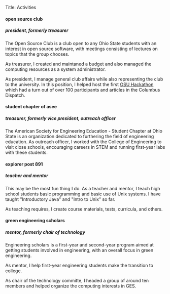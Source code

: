 Title: Activities

#### open source club
##### president, formerly treasurer
The Open Source Club is a club open to any Ohio State students with an interest
in open source software, with meetings consisting of lectures on topics that
the group chooses.

As treasurer, I created and maintaned a budget and also managed the computing
resources as a system administrator.

As president, I manage general club affairs while also representing the club to
the university. In this position, I helped host the first [OSU
Hackathon](http://hack.osu.edu) which had a turn out of over 100 participants and
articles in the Columbus Dispatch.

#### student chapter of asee
##### treasurer, formerly vice president, outreach officer
The American Society for Engineering Education - Student Chapter at Ohio State
is an organization dedicated to furthering the field of engineering education.
As outreach officer, I worked with the College of Engineering to visit close
schools, encouraging careers in STEM and running first-year labs with these
students.

#### explorer post 891
##### teacher and mentor
This may be the most fun thing I do. As a teacher and mentor, I teach high
school students basic programming and basic use of Unix systems. I have taught
"Introductory Java" and "Intro to Unix" so far.

As teaching requires, I create course materials, tests, curricula, and others.

#### green engineering scholars
##### mentor, formerly chair of technology
Engineering scholars is a first-year and second-year program aimed at getting
students involved in engineering, with an overall focus in green engineering.

As mentor, I help first-year engineering students make the transition to
college.

As chair of the technology committe, I headed a group of around ten members and
helped organize the computing interests in GES.
